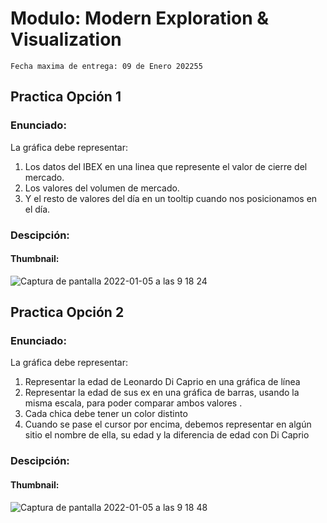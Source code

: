 # Modulo: Modern Exploration & Visualization
`Fecha maxima de entrega: 09 de Enero 202255`

## Practica Opción 1
### Enunciado:
La gráfica debe representar:

1. Los datos del IBEX en una linea que represente el valor de cierre del mercado.
2. Los valores del volumen de mercado.
3. Y el resto de valores del día en un tooltip cuando nos posicionamos en el día.

### Descipción:


#### Thumbnail:
![Captura de pantalla 2022-01-05 a las 9 18 24](https://user-images.githubusercontent.com/2152086/148192908-7351343d-350e-4746-b406-118c462e7141.png)



## Practica Opción 2
### Enunciado:
La gráfica debe representar:

1. Representar la edad de Leonardo Di Caprio en una gráfica de línea
2. Representar la edad de sus ex en una gráfica de barras, usando la misma escala, para poder comparar ambos valores .
3. Cada chica debe tener un color distinto
4. Cuando se pase el cursor por encima, debemos representar en algún sitio el nombre de ella, su edad y la diferencia de edad con Di Caprio

### Descipción:


#### Thumbnail:
![Captura de pantalla 2022-01-05 a las 9 18 48](https://user-images.githubusercontent.com/2152086/148192940-f8072107-ce2c-4193-a46d-58b4bfbf1423.png)

